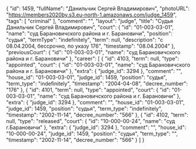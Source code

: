 {
    "id": 1459,
    "fullName": "Данильчик Сергей Владимирович",
    "photoURL": "https://members2020by.s3.eu-north-1.amazonaws.com/judge_1459",
    "tags": [
        "criminal"
    ],
    "comment": "",
    "layout": "judge",
    "title": "Судья Данильчик Сергей Владимирович",
    "court": {
        "id": "01-003-03-01",
        "name": "суд Барановичского района и г. Барановичи",
        "position": "судья",
        "termType": "indefinitely",
        "term": null,
        "description": "c 08.04.2004, бессрочно, по указу 176",
        "timestamp": "08.04.2004"
    },
    "previousCourt": {
        "id": "01-003-03-01",
        "name": "суд Барановичского района и г. Барановичи"
    },
    "career": [
        {
            "id": 4103,
            "term": null,
            "type": "appointed",
            "court": {
                "id": "01-003-03-01",
                "name": "суд Барановичского района и г. Барановичи"
            },
            "extra": {
                "judge_id": 3294
            },
            "comment": "",
            "house_id": "01-003-03-01",
            "judge_id": 1459,
            "position": "судья",
            "term_type": "indefinitely",
            "timestamp": "2004-04-08",
            "decree_number": "176"
        },
        {
            "id": 4101,
            "term": null,
            "type": "appointed",
            "court": {
                "id": "01-003-03-01",
                "name": "суд Барановичского района и г. Барановичи"
            },
            "extra": {
                "judge_id": 3294
            },
            "comment": "",
            "house_id": "01-003-03-01",
            "judge_id": 1459,
            "position": "судья",
            "term_type": "indefinitely",
            "timestamp": "2002-11-14",
            "decree_number": "566"
        },
        {
            "id": 4102,
            "term": null,
            "type": "released",
            "court": {
                "id": "10-000-00-24",
                "name": "суд г.Барановичи"
            },
            "extra": {
                "judge_id": 3294
            },
            "comment": "",
            "house_id": "10-000-00-24",
            "judge_id": 1459,
            "position": "судья",
            "term_type": "",
            "timestamp": "2002-11-14",
            "decree_number": "566"
        }
    ]
}